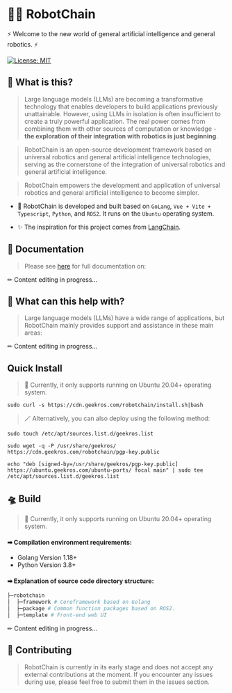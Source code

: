 # 🤖🔗 RobotChain

⚡ Welcome to the new world of general artificial intelligence and general robotics. ⚡

[![License: MIT](https://img.shields.io/badge/License-MIT-yellow.svg)](https://opensource.org/licenses/MIT)

## 🤔 What is this?

> Large language models (LLMs) are becoming a transformative technology that enables developers to build applications previously unattainable. However, using LLMs in isolation is often insufficient to create a truly powerful application. The real power comes from combining them with other sources of computation or knowledge - **the exploration of their integration with robotics is just beginning**.

> RobotChain is an open-source development framework based on universal robotics and general artificial intelligence technologies, serving as the cornerstone of the integration of universal robotics and general artificial intelligence.

> RobotChain empowers the development and application of universal robotics and general artificial intelligence to become simpler.

- 🧬 RobotChain is developed and built based on `GoLang`, `Vue + Vite + Typescript`, `Python`, and `ROS2`. It runs on the `Ubuntu` operating system.

- ✨ The inspiration for this project comes from [LangChain](https://github.com/hwchase17/langchain).

## 📖 Documentation

> Please see [here](https://geekros.github.io) for full documentation on:

✏ Content editing in progress...

## 🚀 What can this help with?

> Large language models (LLMs) have a wide range of applications, but RobotChain mainly provides support and assistance in these main areas:

✏ Content editing in progress...

## Quick Install

> 🚨 Currently, it only supports running on Ubuntu 20.04+ operating system.

```shell
sudo curl -s https://cdn.geekros.com/robotchain/install.sh|bash
```

> 🪄 Alternatively, you can also deploy using the following method:

```shell
sudo touch /etc/apt/sources.list.d/geekros.list
```

```shell
sudo wget -q -P /usr/share/geekros/ https://cdn.geekros.com/robotchain/pgp-key.public
```

```shell
echo "deb [signed-by=/usr/share/geekros/pgp-key.public] https://ubuntu.geekros.com/ubuntu-ports/ focal main" | sudo tee /etc/apt/sources.list.d/geekros.list
```

## 🛸 Build

> 🚨 Currently, it only supports running on Ubuntu 20.04+ operating system.

#### ➡ Compilation environment requirements:

- Golang Version 1.18+
- Python Version 3.8+

#### ➡ Explanation of source code directory structure:

``` python
├─robotchain
│  ├─framework # Coreframework based on Golang
│  ├─package # Common function packages based on ROS2.
│  ├─template # Front-end web UI
```

✏ Content editing in progress...

## 💁 Contributing

> RobotChain is currently in its early stage and does not accept any external contributions at the moment. If you encounter any issues during use, please feel free to submit them in the issues section.